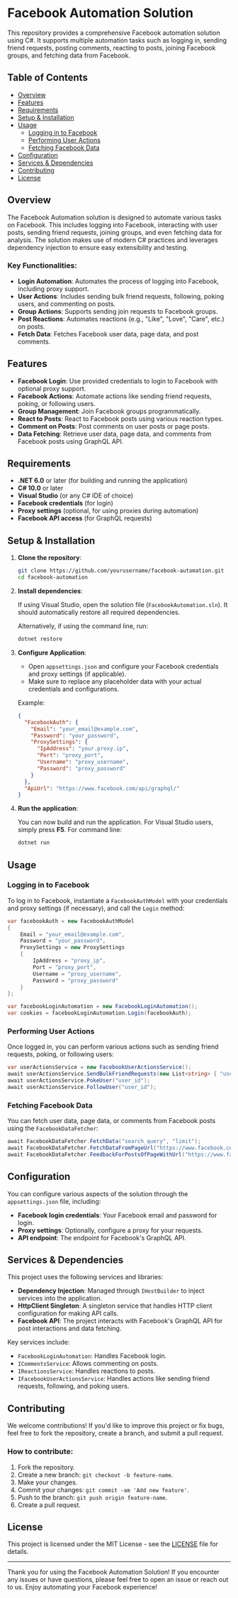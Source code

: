# Facebook Automation Solution

This repository provides a comprehensive Facebook automation solution using C#. It supports multiple automation tasks such as logging in, sending friend requests, posting comments, reacting to posts, joining Facebook groups, and fetching data from Facebook.

## Table of Contents

- [Overview](#overview)
- [Features](#features)
- [Requirements](#requirements)
- [Setup & Installation](#setup--installation)
- [Usage](#usage)
  - [Logging in to Facebook](#logging-in-to-facebook)
  - [Performing User Actions](#performing-user-actions)
  - [Fetching Facebook Data](#fetching-facebook-data)
- [Configuration](#configuration)
- [Services & Dependencies](#services--dependencies)
- [Contributing](#contributing)
- [License](#license)

## Overview

The Facebook Automation solution is designed to automate various tasks on Facebook. This includes logging into Facebook, interacting with user posts, sending friend requests, joining groups, and even fetching data for analysis. The solution makes use of modern C# practices and leverages dependency injection to ensure easy extensibility and testing.

### Key Functionalities:

- **Login Automation**: Automates the process of logging into Facebook, including proxy support.
- **User Actions**: Includes sending bulk friend requests, following, poking users, and commenting on posts.
- **Group Actions**: Supports sending join requests to Facebook groups.
- **Post Reactions**: Automates reactions (e.g., "Like", "Love", "Care", etc.) on posts.
- **Fetch Data**: Fetches Facebook user data, page data, and post comments.

## Features

- **Facebook Login**: Use provided credentials to login to Facebook with optional proxy support.
- **Facebook Actions**: Automate actions like sending friend requests, poking, or following users.
- **Group Management**: Join Facebook groups programmatically.
- **React to Posts**: React to Facebook posts using various reaction types.
- **Comment on Posts**: Post comments on user posts or page posts.
- **Data Fetching**: Retrieve user data, page data, and comments from Facebook posts using GraphQL API.

## Requirements

- **.NET 6.0** or later (for building and running the application)
- **C# 10.0** or later
- **Visual Studio** (or any C# IDE of choice)
- **Facebook credentials** (for login)
- **Proxy settings** (optional, for using proxies during automation)
- **Facebook API access** (for GraphQL requests)

## Setup & Installation

1. **Clone the repository**:

   ```bash
   git clone https://github.com/yourusername/facebook-automation.git
   cd facebook-automation
   ```

2. **Install dependencies**:

   If using Visual Studio, open the solution file (`FacebookAutomation.sln`). It should automatically restore all required dependencies.

   Alternatively, if using the command line, run:

   ```bash
   dotnet restore
   ```

3. **Configure Application**:

   - Open `appsettings.json` and configure your Facebook credentials and proxy settings (if applicable).
   - Make sure to replace any placeholder data with your actual credentials and configurations.

   Example:

   ```json
   {
     "FacebookAuth": {
       "Email": "your_email@example.com",
       "Password": "your_password",
       "ProxySettings": {
         "IpAddress": "your.proxy.ip",
         "Port": "proxy_port",
         "Username": "proxy_username",
         "Password": "proxy_password"
       }
     },
     "ApiUrl": "https://www.facebook.com/api/graphql/"
   }
   ```

4. **Run the application**:

   You can now build and run the application. For Visual Studio users, simply press **F5**. For command line:

   ```bash
   dotnet run
   ```

## Usage

### Logging in to Facebook

To log in to Facebook, instantiate a `FacebookAuthModel` with your credentials and proxy settings (if necessary), and call the `Login` method:

```csharp
var facebookAuth = new FacebookAuthModel
{
    Email = "your_email@example.com",
    Password = "your_password",
    ProxySettings = new ProxySettings
    {
        IpAddress = "proxy_ip",
        Port = "proxy_port",
        Username = "proxy_username",
        Password = "proxy_password"
    }
};

var facebookLoginAutomation = new FacebookLoginAutomation();
var cookies = facebookLoginAutomation.Login(facebookAuth);
```

### Performing User Actions

Once logged in, you can perform various actions such as sending friend requests, poking, or following users:

```csharp
var userActionsService = new FacebookUserActionsService();
await userActionsService.SendBulkFriendRequests(new List<string> { "user_id" });
await userActionsService.PokeUser("user_id");
await userActionsService.FollowUser("user_id");
```

### Fetching Facebook Data

You can fetch user data, page data, or comments from Facebook posts using the `FacebookDataFetcher`:

```csharp
await FacebookDataFetcher.FetchData("search_query", "limit");
await FacebookDataFetcher.FetchDataFromPageUrl("https://www.facebook.com/pageurl", "limit");
await FacebookDataFetcher.FeedbackForPostsOfPageWithUrl("https://www.facebook.com/pageurl", "limit", ReactionsEnum.LOVE, "Your comment here");
```

## Configuration

You can configure various aspects of the solution through the `appsettings.json` file, including:

- **Facebook login credentials**: Your Facebook email and password for login.
- **Proxy settings**: Optionally, configure a proxy for your requests.
- **API endpoint**: The endpoint for Facebook's GraphQL API.

## Services & Dependencies

This project uses the following services and libraries:

- **Dependency Injection**: Managed through `IHostBuilder` to inject services into the application.
- **HttpClient Singleton**: A singleton service that handles HTTP client configuration for making API calls.
- **Facebook API**: The project interacts with Facebook's GraphQL API for post interactions and data fetching.

Key services include:
- `FacebookLoginAutomation`: Handles Facebook login.
- `ICommentsService`: Allows commenting on posts.
- `IReactionsService`: Handles reactions to posts.
- `IFacebookUserActionsService`: Handles actions like sending friend requests, following, and poking users.

## Contributing

We welcome contributions! If you'd like to improve this project or fix bugs, feel free to fork the repository, create a branch, and submit a pull request.

### How to contribute:

1. Fork the repository.
2. Create a new branch: `git checkout -b feature-name`.
3. Make your changes.
4. Commit your changes: `git commit -am 'Add new feature'`.
5. Push to the branch: `git push origin feature-name`.
6. Create a pull request.

## License

This project is licensed under the MIT License - see the [LICENSE](LICENSE) file for details.

---

Thank you for using the Facebook Automation Solution! If you encounter any issues or have questions, please feel free to open an issue or reach out to us. Enjoy automating your Facebook experience!
